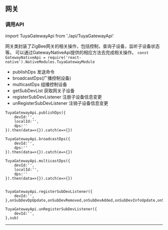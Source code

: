 ## 网关

### 调用API
import TuyaGatewayApi from './api/TuyaGatewayApi'

网关类封装了ZigBee网关的相关操作，包括控制，查询子设备，监听子设备状态等。
可以通过GatewayNativeApi提供的相应方法去完成相关操作。
`const GatewayNativeApi = require('react-native').NativeModules.TuyaGatewayModule`

- publishDps 发送命令
- broadcastDps(广播控制设备)
- multicastDps 组播控制设备
- getSubDevList 获取网关子设备
- registerSubDevListener 注册子设备信息变更
- unRegisterSubDevListener 注销子设备信息变更

```
TuyaGatewayApi.publishDps({
	devId:'',
	localId:'',
	dps:''
}).then(data=>{}).catch(e=>{})

TuyaGatewayApi.broadcastDps({
	devId:'',
	dps:''
}).then(data=>{}).catch(e=>{})

TuyaGatewayApi.multicastDps({
	devId:'',
	localId:'',
	dps:''
}).then(data=>{}).catch(e=>{})


TuyaGatewayApi.registerSubDevListener({
	devId:'',
},onSubDevDpUpdate,onSubDevRemoved,onSubDevAdded,onSubDevInfoUpdate,onSubDevStatusChanged)

TuyaGatewayApi.unRegisterSubDevListener({
	devId:'',
},sub)

```

------


